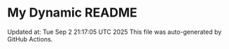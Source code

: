 # My Dynamic README
Updated at: Tue Sep  2 21:17:05 UTC 2025
This file was auto-generated by GitHub Actions.
